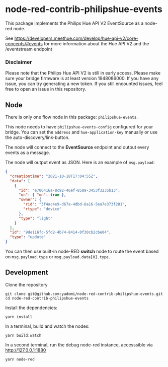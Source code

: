 # node-red-contrib-philipshue-events

This package implements the Philips Hue API V2 EventSource as a node-red node.

See https://developers.meethue.com/develop/hue-api-v2/core-concepts/#events for more information about the Hue API V2 and the /eventstream endpoint

### Disclaimer

Please note that the Philips Hue API V2 is still in early access. Please make sure your bridge firmware is at least version 1948086000. If you have any issue, you can try generating a new token. If you still encounted issues, feel free to open an issue in this repository.

## Node

There is only one flow node in this package: `philipshue-events`.

This node needs to have `philipshue-events-config` configured for your bridge. You can set the `address` and `hue-application-key` manually or use the auto-discovery/link-button.

The node will connect to the **EventSource** endpoint and output every events as a message.

The node will output event as JSON. Here is an example of `msg.payload`:

```json
{
  "creationtime": "2021-10-18T17:04:55Z",
  "data": [
    {
      "id": "e706416a-8c92-46ef-8589-3453f3235b13",
      "on": { "on": true },
      "owner": {
        "rid": "3f4ac4e9-d67a-4dbd-8a16-5ea7e373f281",
        "rtype": "device"
      },
      "type": "light"
    }
  ],
  "id": "9de116fc-5fd2-4b74-8414-0f30cb2cbe04",
  "type": "update"
}
```

You can then use built-in node-RED **switch** node to route the event based on `msg.payload.type` or `msg.payload.data[0].type`.

## Development

Clone the repository 

```
git clone git@github.com:yadomi/node-red-contrib-philipshue-events.git
cd node-red-contrib-philipshue-events
```

Install the dependencies:

```
yarn install
```


In a terminal, build and watch the nodes:

```
yarn build:watch
```

In a second terminal, run the debug node-red instance, accesssible via http://127.0.0.1:1880

```
yarn node-red
```